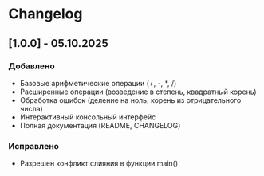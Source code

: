 
# Changelog

## [1.0.0] - 05.10.2025

### Добавлено
- Базовые арифметические операции (+, -, *, /)
- Расширенные операции (возведение в степень, квадратный корень)
- Обработка ошибок (деление на ноль, корень из отрицательного числа)
- Интерактивный консольный интерфейс
- Полная документация (README, CHANGELOG)

### Исправлено
- Разрешен конфликт слияния в функции main()
